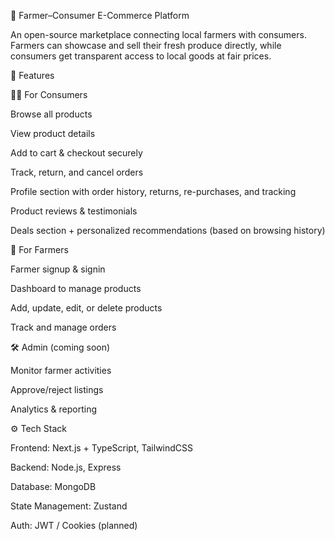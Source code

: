 🌾 Farmer–Consumer E-Commerce Platform

An open-source marketplace connecting local farmers with consumers.
Farmers can showcase and sell their fresh produce directly, while consumers get transparent access to local goods at fair prices.

🚀 Features

👩‍🌾 For Consumers

Browse all products

View product details

Add to cart & checkout securely

Track, return, and cancel orders

Profile section with order history, returns, re-purchases, and tracking

Product reviews & testimonials

Deals section + personalized recommendations (based on browsing history)

🌱 For Farmers

Farmer signup & signin

Dashboard to manage products

Add, update, edit, or delete products

Track and manage orders

🛠️ Admin (coming soon)

Monitor farmer activities

Approve/reject listings

Analytics & reporting

⚙️ Tech Stack

Frontend: Next.js + TypeScript, TailwindCSS

Backend: Node.js, Express

Database: MongoDB

State Management: Zustand

Auth: JWT / Cookies (planned)
